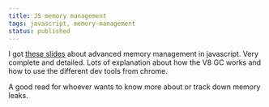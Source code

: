 ```yaml
---
title: JS memory management
tags: javascript, memory-management
status: published
---
```


I got [these slides](https://speakerdeck.com/addyosmani/javascript-memory-management-masterclass) about advanced memory management in javascript. Very complete and detailed. Lots of explanation about how the V8 GC works and how to use the different dev tools from chrome.

A good read for whoever wants to know more about or track down memory leaks.